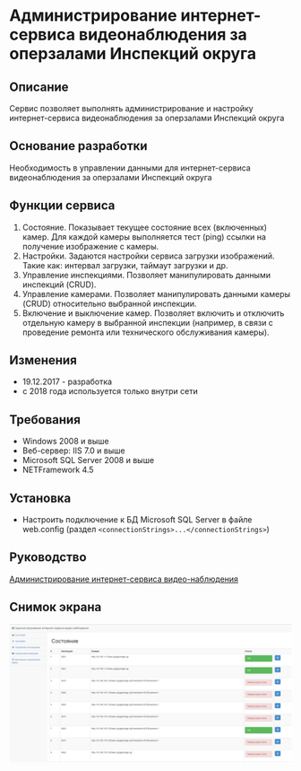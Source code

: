﻿# Администрирование интернет-сервиса видеонаблюдения за оперзалами Инспекций округа


## Описание
Сервис позволяет выполнять администрирование и настройку интернет-сервиса видеонаблюдения за оперзалами Инспекций округа

## Основание разработки
Необходимость в управлении данными для интернет-сервиса видеонаблюдения за оперзалами Инспекций округа

## Функции сервиса
1. Состояние. Показывает текущее состояние всех (включенных) камер. Для каждой камеры выполняется тест (ping) ссылки на получение изображение с камеры.
2. Настройки. Задаются настройки сервиса загрузки изображений. Такие как: интервал загрузки, таймаут загрузки и др.
3. Управление инспекциями. Позволяет манипулировать данными инспекций (CRUD).
4. Управление камерами. Позволяет манипулировать данными камеры (CRUD) относительно выбранной инспекции.
5. Включение и выключение камер. Позволяет включить и отключить отдельную камеру в выбранной инспекции (например, в связи с проведение ремонта или технического обслуживания камеры).

## Изменения
* 19.12.2017 - разработка
* с 2018 года используется только внутри сети

## Требования
* Windows 2008 и выше
* Веб-сервер: IIS 7.0 и выше
* Microsoft SQL Server 2008 и выше
* NETFramework 4.5

## Установка
* Настроить подключение к БД Microsoft SQL Server в файле web.config (раздел `<connectionStrings>...</connectionStrings>`)

## Руководство
[Администрирование интернет-сервиса видео-наблюдения](/CamersOperzalAdmin/doc/admin_doc.docx)

## Снимок экрана
![screen](/screen.png)

